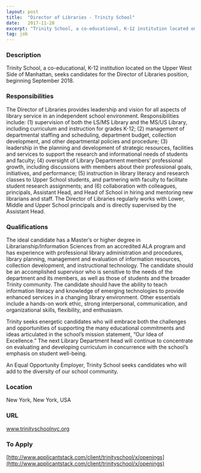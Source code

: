 ```yaml
---
layout: post
title:  "Director of Libraries - Trinity School"
date:   2017-11-28
excerpt: "Trinity School, a co-educational, K-12 institution located on the Upper West Side of Manhattan, seeks candidates for the Director of Libraries position, beginning September 2018. "
tag: job
---
```


### Description   

Trinity School, a co-educational, K-12 institution located on the Upper West Side of Manhattan, seeks candidates for the Director of Libraries position, beginning September 2018. 


### Responsibilities   

The Director of Libraries provides leadership and vision for all aspects of library service in an independent school environment.  Responsibilities include: (1) supervision of both the LS/MS Library and the MS/US Library, including curriculum and instruction for grades K-12; (2) management of departmental staffing and scheduling, department budget, collection development, and other departmental policies and procedure; (3) leadership in the planning and development of strategic resources, facilities and services to support the research and informational needs of students and faculty; (4) oversight of Library Department members’ professional growth, including discussions with members about their professional goals, initiatives, and performance; (5) instruction in library literacy and research classes to Upper School students, and partnering with faculty to facilitate student research assignments; and (6) collaboration with colleagues, principals, Assistant Head, and Head of School in hiring and mentoring new librarians and staff. The Director of Libraries regularly works with Lower, Middle and Upper School principals and is directly supervised by the Assistant Head. 



### Qualifications   

The ideal candidate has a Master’s or higher degree in Librarianship/Information Sciences from an accredited ALA program and has experience with professional library administration and procedures, library planning, management and evaluation of information resources, collection development, and instructional technology. The candidate should be an accomplished supervisor who is sensitive to the needs of the department and its members, as well as those of students and the broader Trinity community. The candidate should have the ability to teach information literacy and knowledge of emerging technologies to provide enhanced services in a changing library environment. Other essentials include a hands-on work ethic, strong interpersonal, communication, and organizational skills, flexibility, and enthusiasm.   

Trinity seeks energetic candidates who will embrace both the challenges and opportunities of supporting the many educational commitments and ideas articulated in the school’s mission statement, “Our Idea of Excellence.” The next Library Department head will continue to concentrate on evaluating and developing curriculum in concurrence with the school’s emphasis on student well-being.

An Equal Opportunity Employer, Trinity School seeks candidates who will add to the diversity of our school community.




### Location   

New York, New York, USA


### URL   

www.trinityschoolnyc.org

### To Apply   

[http://www.applicantstack.com/client/trinityschool/x/openings](http://www.applicantstack.com/client/trinityschool/x/openings)





